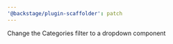 ```yaml
---
'@backstage/plugin-scaffolder': patch
---
```


Change the Categories filter to a dropdown component
